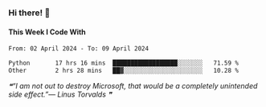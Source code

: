 ### Hi there! 👋

#### This Week I Code With
<!--START_SECTION:waka-->

```txt
From: 02 April 2024 - To: 09 April 2024

Python       17 hrs 16 mins  ██████████████████░░░░░░░   71.59 %
Other        2 hrs 28 mins   ██▓░░░░░░░░░░░░░░░░░░░░░░   10.28 %
```

<!--END_SECTION:waka-->

<!--STARTS_HERE_QUOTE_README-->
<i>❝“I am not out to destroy Microsoft, that would be a completely unintended side effect.”— Linus Torvalds   ❞</i>
<!--ENDS_HERE_QUOTE_README-->
